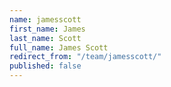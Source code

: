 ```yaml
---
name: jamesscott
first_name: James
last_name: Scott
full_name: James Scott
redirect_from: "/team/jamesscott/"
published: false
---
```


